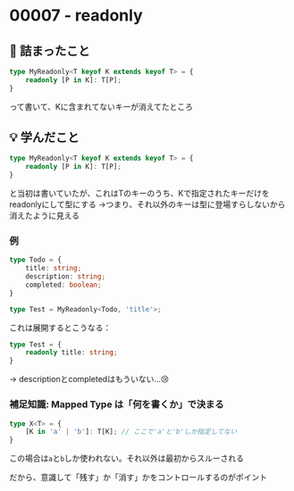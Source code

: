 # 00007 - readonly

## 🤔 詰まったこと
```typescript
type MyReadonly<T keyof K extends keyof T> = {
    readonly [P in K]: T[P];
}
```

って書いて、Kに含まれてないキーが消えてたところ

## 💡 学んだこと


```typescript
type MyReadonly<T keyof K extends keyof T> = {
    readonly [P in K]: T[P];
}
```
と当初は書いていたが、これはTのキーのうち、Kで指定されたキーだけをreadonlyにして型にする
→つまり、それ以外のキーは型に登場すらしないから消えたように見える

### 例
```typescript
type Todo = {
    title: string;
    description: string;
    completed: boolean;
}

type Test = MyReadonly<Todo, 'title'>;
```

これは展開するとこうなる：
```typescript
type Test = {
    readonly title: string;
}
```
→ descriptionとcompletedはもういない...😢

### 補足知識: Mapped Type は「何を書くか」で決まる
```typescript
type X<T> = {
    [K in 'a' | 'b']: T[K]; // ここで'a'と'b'しか指定してない
}
```
この場合は`a`と`b`しか使われない。それ以外は最初からスルーされる

だから、意識して「残す」か「消す」かをコントロールするのがポイント